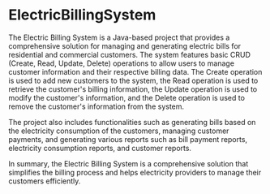 # ElectricBillingSystem
The Electric Billing System is a Java-based project that provides a comprehensive solution for managing and generating electric bills for residential and commercial customers. 
The system features basic CRUD (Create, Read, Update, Delete) operations to allow users to manage customer information and their respective billing data. The Create operation is used to add new customers to the system, the Read operation is used to retrieve the customer's billing information, the Update operation is used to modify the customer's information, and the Delete operation is used to remove the customer's information from the system.

The project also includes functionalities such as generating bills based on the electricity consumption of the customers, managing customer payments, and generating various reports such as bill payment reports, electricity consumption reports, and customer reports.

In summary, the Electric Billing System is a comprehensive solution that simplifies the billing process and helps electricity providers to manage their customers efficiently.
